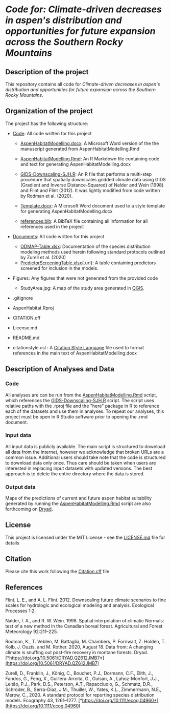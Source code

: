 # *Code for: Climate-driven decreases in aspen's distribution and opportunities for future expansion across the Southern Rocky Mountains*

## Description of the project

This repository contains all code for *Climate-driven decreases in aspen's distribution and opportunities for future expansion across the Southern Rocky Mountains*.

## Organization of the project

The project has the following structure:

-   [Code](https://github.com/HARTLabGroup/AspenHabitat/tree/base/Code): All code written for this project

    -   [AspenHabitatModelling.docx](https://github.com/HARTLabGroup/AspenHabitat/blob/base/Code/AspenHabitatModelling.docx): A Microsoft Word version of the the manuscript generated from AspenHabitatModelling.Rmd

    -   [AspenHabitatModelling.Rmd](https://github.com/HARTLabGroup/AspenHabitat/blob/base/Code/AspenHabitatModelling.Rmd): An R Markdown file containing code and text for generating AspenHabitatModelling.docx

    -   [GIDS-Downscaling-SJH.R](https://github.com/HARTLabGroup/AspenHabitat/blob/base/Code/GIDS-Downscaling-SJH.R): An R file that performs a multi-step procedure that spatially downscales gridded climate data using GIDS (Gradient and Inverse Distance-Squared) of Nalder and Wein (1998) and Flint and Flint (2012). It was lightly modified from code written by Rodman et al. (2020).

    -   [Template.docx](https://github.com/HARTLabGroup/AspenHabitat/blob/base/Code/Template.docx): A Microsoft Word document used to a style template for generating AspenHabitatModelling.docx

    -   [references.bib](https://github.com/HARTLabGroup/AspenHabitat/blob/base/Code/references.bib): A BibTeX file containing all information for all references used in the project

-   [Documents](https://github.com/HARTLabGroup/AspenHabitat/tree/base/Documents): All code written for this project

    -   [ODMAP-Table.xlsx](https://github.com/HARTLabGroup/AspenHabitat/blob/base/Documents/ODMAP-Table.xlsx): Documentation of the species distribution modeling methods used herein following standard protocols outlined by Zurell et al.
        (2020) 
    -   [PredictorScreeningTable.xlsx](https://github.com/HARTLabGroup/AspenHabitat/blob/base/Documents/PredictorScreeningTable.xlsx){.uri}: A table containing predictors screened for inclusion in the models.

-   Figures: Any figures that were not generated from the provided code

    -   StudyArea.jpg: A map of the study area generated in [QGIS](https://www.qgis.org/).

-   .gitignore

-   AspenHabitat.Rproj

-   CITATION.cff

-   License.md

-   README.md

-   citationstyle.csl : A [Citation Style Language](https://citationstyles.org/) file used to format references in the main text of AspenHabitatModelling.docx

## Description of Analyses and Data

### Code

All analyses are can be run from the [AspenHabitatModelling.Rmd](https://github.com/HARTLabGroup/AspenHabitat/blob/base/Code/AspenHabitatModelling.Rmd) script, which references the [GIDS-Downscaling-SJH.R](https://github.com/HARTLabGroup/AspenHabitat/blob/base/Code/GIDS-Downscaling-SJH.R) script. The script uses relative paths with the .rproj file and the "here" package in R to reference each of the datasets and use them in analyses. To repeat our analyses, this project must be open in R Studio software prior to opening the .rmd document.

### Input data

All input data is publicly available. The main script is structured to download all data from the internet, however we acknowledge that broken URLs are a common issue. Additional users should take note that the code is structured to download data only once. Thus care should be taken when users are interested in replacing input datasets with updated versions. The best approach is to delete the entire directory where the data is stored.

### Output data

Maps of the predictions of current and future aspen habitat suitability generated by running the [AspenHabitatModelling.Rmd](https://github.com/HARTLabGroup/AspenHabitat/blob/base/Code/AspenHabitatModelling.Rmd) script are also forthcoming on [Dryad](https://doi.org/10.5061/dryad.t76hdr88v).

## License

This project is licensed under the MIT License - see the [LICENSE.md](https://github.com/HARTLabGroup/AspenHabitat/blob/base/License.md) file for details

## Citation

Please cite this work following the [Citation.cff](https://github.com/HARTLabGroup/AspenHabitat/blob/base/CITATION.cff) file

## References

Flint, L. E., and A. L. Flint. 2012. Downscaling future climate scenarios to fine scales for hydrologic and ecological modeling and analysis. Ecological Processes 1:2.

Nalder, I. A., and R. W. Wein. 1998. Spatial interpolation of climatic Normals: test of a new method in the Canadian boreal forest. Agricultural and Forest Meteorology 92:211–225.

Rodman, K., T. Veblen, M. Battaglia, M. Chambers, P. Fornwalt, Z. Holden, T. Kolb, J. Ouzts, and M. Rother. 2020, August 18. Data from: A changing climate is snuffing out post-fire recovery in montane forests. Dryad. [*https://doi.org/10.5061/DRYAD.QZ612JMB7*](https://doi.org/10.5061/DRYAD.QZ612JMB7)

Zurell, D., Franklin, J., König, C., Bouchet, P.J., Dormann, C.F., Elith, J., Fandos, G., Feng, X., Guillera-Arroita, G., Guisan, A., Lahoz-Monfort, J.J., Leitão, P.J., Park, D.S., Peterson, A.T., Rapacciuolo, G., Schmatz, D.R., Schröder, B., Serra-Diaz, J.M., Thuiller, W., Yates, K.L., Zimmermann, N.E., Merow, C., 2020. A standard protocol for reporting species distribution models. Ecography 43, 1261–1277. [*https://doi.org/10.1111/ecog.04960*](https://doi.org/10.1111/ecog.04960)
